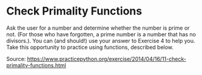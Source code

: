 # Check Primality Functions 
Ask the user for a number and determine whether the number is prime or not. (For those who have forgotten, a prime number is a number that has no divisors.). You can (and should!) use your answer to Exercise 4 to help you. Take this opportunity to practice using functions, described below.

Source: https://www.practicepython.org/exercise/2014/04/16/11-check-primality-functions.html